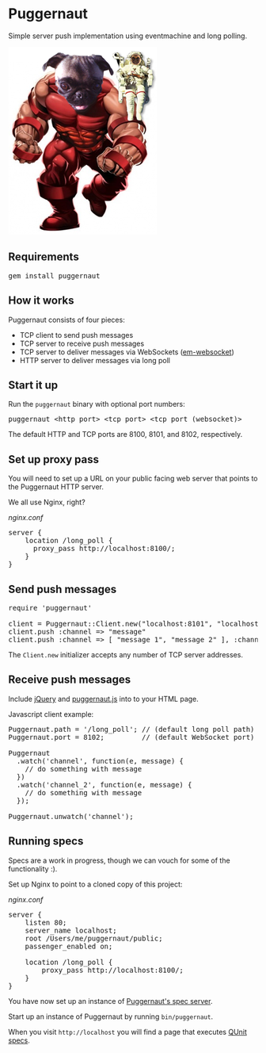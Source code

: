 Puggernaut
==========

Simple server push implementation using eventmachine and long polling.

![Puggernaut](https://github.com/winton/puggernaut/raw/master/puggernaut.png)

Requirements
------------

<pre>
gem install puggernaut
</pre>

How it works
------------

Puggernaut consists of four pieces:

* TCP client to send push messages
* TCP server to receive push messages
* TCP server to deliver messages via WebSockets ([em-websocket](https://github.com/igrigorik/em-websocket))
* HTTP server to deliver messages via long poll

Start it up
-----------

Run the <code>puggernaut</code> binary with optional port numbers:

<pre>
puggernaut &lt;http port&gt; &lt;tcp port&gt; &lt;tcp port (websocket)&gt;
</pre>

The default HTTP and TCP ports are 8100, 8101, and 8102, respectively.

Set up proxy pass
-----------------

You will need to set up a URL on your public facing web server that points to the Puggernaut HTTP server.

We all use Nginx, right?

*nginx.conf*

<pre>
server {
	location /long_poll {
	  proxy_pass http://localhost:8100/;
	}
}
</pre>

Send push messages
------------------

<pre>
require 'puggernaut'

client = Puggernaut::Client.new("localhost:8101", "localhost:9101")
client.push :channel => "message"
client.push :channel => [ "message 1", "message 2" ], :channel_2 => "message"
</pre>

The <code>Client.new</code> initializer accepts any number of TCP server addresses.

Receive push messages
---------------------

Include [jQuery](http://jquery.com) and [puggernaut.js](https://github.com/winton/puggernaut/public/puggernaut.js) into to your HTML page.

Javascript client example:

<pre>
Puggernaut.path = '/long_poll'; // (default long poll path)
Puggernaut.port = 8102; 		// (default WebSocket port)

Puggernaut
  .watch('channel', function(e, message) {
    // do something with message
  })
  .watch('channel_2', function(e, message) {
    // do something with message
  });

Puggernaut.unwatch('channel');
</pre>

Running specs
-------------

Specs are a work in progress, though we can vouch for some of the functionality :).

Set up Nginx to point to a cloned copy of this project:

*nginx.conf*

<pre>
server {
	listen 80;
	server_name localhost;
	root /Users/me/puggernaut/public;
	passenger_enabled on;
	
	location /long_poll {
		proxy_pass http://localhost:8100/;
	}
}
</pre>

You have now set up an instance of [Puggernaut's spec server](https://github.com/winton/puggernaut/blob/master/lib/puggernaut/spec_server.rb).

Start up an instance of Puggernaut by running <code>bin/puggernaut</code>.

When you visit <code>http://localhost</code> you will find a page that executes [QUnit specs](https://github.com/winton/puggernaut/blob/master/public/spec.js).